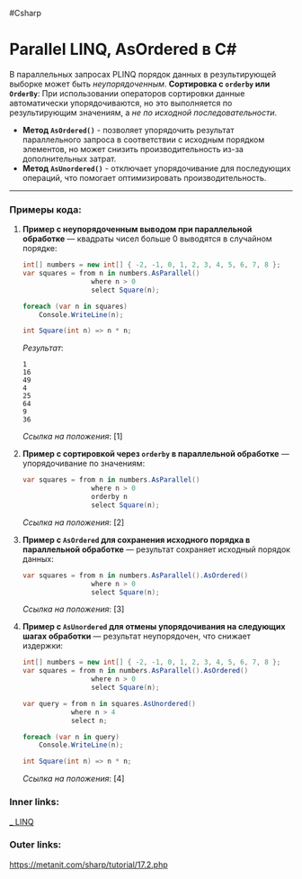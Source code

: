 #Csharp 

# Parallel LINQ, AsOrdered в C#

В параллельных запросах PLINQ порядок данных в результирующей выборке может быть *неупорядоченным*.
**Сортировка с `orderby` или `OrderBy`**: При использовании операторов сортировки данные автоматически упорядочиваются, но это выполняется по результирующим значениям, а *не по исходной последовательности*.

- **Метод `AsOrdered()`** - позволяет упорядочить результат параллельного запроса в соответствии с исходным порядком элементов, но может снизить производительность из-за дополнительных затрат.
- **Метод `AsUnordered()`** - отключает упорядочивание для последующих операций, что помогает оптимизировать производительность.

---

### Примеры кода:

1. **Пример с неупорядоченным выводом при параллельной обработке** — квадраты чисел больше 0 выводятся в случайном порядке:
    ```csharp
    int[] numbers = new int[] { -2, -1, 0, 1, 2, 3, 4, 5, 6, 7, 8 };
    var squares = from n in numbers.AsParallel()
                     where n > 0
                     select Square(n);

    foreach (var n in squares)
        Console.WriteLine(n);

    int Square(int n) => n * n;
    ```
   *Результат*:
   ```
   1
   16
   49
   4
   25
   64
   9
   36
   ```
   *Ссылка на положения*: [1]

2. **Пример с сортировкой через `orderby` в параллельной обработке** — упорядочивание по значениям:
    ```csharp
    var squares = from n in numbers.AsParallel()
                     where n > 0
                     orderby n
                     select Square(n);
    ```
   *Ссылка на положения*: [2]

3. **Пример с `AsOrdered` для сохранения исходного порядка в параллельной обработке** — результат сохраняет исходный порядок данных:
    ```csharp
    var squares = from n in numbers.AsParallel().AsOrdered()
                     where n > 0
                     select Square(n);
    ```
   *Ссылка на положения*: [3]

4. **Пример с `AsUnordered` для отмены упорядочивания на следующих шагах обработки** — результат неупорядочен, что снижает издержки:
    ```csharp
    int[] numbers = new int[] { -2, -1, 0, 1, 2, 3, 4, 5, 6, 7, 8 };
    var squares = from n in numbers.AsParallel().AsOrdered()
                     where n > 0
                     select Square(n);

    var query = from n in squares.AsUnordered()
                where n > 4
                select n;

    foreach (var n in query)
        Console.WriteLine(n);

    int Square(int n) => n * n;
    ```
   *Ссылка на положения*: [4]

### Inner links:
[_ LINQ](1.%20Languages/C-sharp/Базы%20данных/LINQ/_%20LINQ.md)

### Outer links:
https://metanit.com/sharp/tutorial/17.2.php